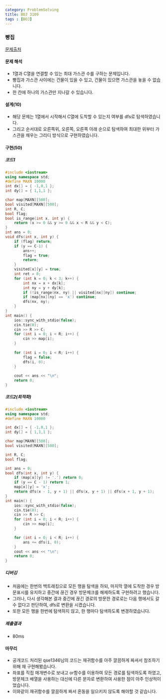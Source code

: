 ```yaml
---
category: ProblemSolving
title: BOJ 3109
tags : [BOJ]
---
```

### 빵집
[문제출처](https://www.acmicpc.net/problem/3109)

#### 문제 해석
 - 1열과 C열을 연결할 수 있는 최대 가스관 수를 구하는 문제입니다.
 - 빵집과 가스관 사이에는 건물이 있을 수 있고, 건물이 있으면 가스관을 놓을 수 없습니다.
 - 한 칸에 하나의 가스관만 지나갈 수 있습니다.
      
#### 설계(10)
 - 해당 문제는 1열에서 시작해서 C열에 도착할 수 있는지 여부를 dfs로 탐색하였습니다.
 - 그리고 순서대로 오른쪽위, 오른쪽, 오른쪽 아래 순으로 탐색하여 최대한 위부터 가스관을 채우는 그리디 방식으로 구현하였습니다.
    
#### 구현(50)

##### 코드1
```cpp
#include <iostream>
using namespace std;
#define MAXN 10000
int dx[] = { -1,0,1 };
int dy[] = { 1,1,1 };

char map[MAXN][500];
bool visited[MAXN][500];
int R, C;
bool flag;
bool is_range(int x, int y) {
	return (x >= 0 && y >= 0 && x < R && y < C);
}
int ans = 0;
void dfs(int x, int y) {
	if (flag) return;
	if (y == C-1) {
		ans++;
		flag = true;
		return;
	}
	visited[x][y] = true;
	int ret = 0;
	for (int k = 0; k < 3; k++) {
		int nx = x + dx[k];
		int ny = y + dy[k];
		if (!is_range(nx, ny) || visited[nx][ny]) continue;
		if (map[nx][ny] == 'x') continue;
		dfs(nx, ny);
	}
}
int main() {
	ios::sync_with_stdio(false);
	cin.tie(0);
	cin >> R >> C;
	for (int i = 0; i < R; i++) {
		cin >> map[i];
	}
	
	for (int i = 0; i < R; i++) {
		flag = false;
		dfs(i, 0);
	}
	
	cout << ans << "\n";
	return 0;
}
```

##### 코드2(최적화)
```cpp
#include <iostream>
using namespace std;
#define MAXN 10000

int dx[] = { -1,0,1 };
int dy[] = { 1,1,1 };

char map[MAXN][500];
bool visited[MAXN][500];

int R, C;
bool flag;

int ans = 0;
bool dfs(int x, int y) {
	if (map[x][y] != '.') return 0;
	if (y == C - 1) return 1;
	map[x][y] = 'x';
	return dfs(x - 1, y + 1) || dfs(x, y + 1) || dfs(x + 1, y + 1);
}
int main() {
	ios::sync_with_stdio(false);
	cin.tie(0);
	cin >> R >> C;
	for (int i = 0; i < R; i++) {
		cin >> map[i];
	}

	for (int i = 0; i < R; i++) {
		ans += dfs(i, 0);
	}
	cout << ans << "\n";
	return 0;
}
```

##### 디버깅   
 - 처음에는 한번의 백트래킹으로 모든 행을 탐색을 하되, 마지막 열에 도착한 경우 방문표시를 유지하고 
 중간에 끊긴 경우 방문체크를 해제하도록 구현하려고 했습니다.
 - 그러나, 다시 생각해본 결과 중간에 끊긴 경로의 방문한 경로로는 다음 행에서도 갈 수 없다고 판단하여, dfs로 변환을 시켰습니다.
 - 또한 모든 행을 한번에 탐색하지 않고, 한 행마다 탐색하도록 변경하였습니다.

##### 제출결과
 - 80ms
 
#### 마무리
 - 공개코드 처리된 qse1346님의 코드는 재귀함수를 아주 깔끔하게 짜셔서 참조하기위해 재 구현해봤습니다.
 - 좌표를 직접 매개변수로 보내고 or함수를 이용하여 모든 경로를 탐색하도록 하였고, 방문체크 배열을 사용하는 대신에
 다른 문자로 변환하여 사용한 점이 아주 인상적이었습니다.
 - 이와같이 재귀함수를 깔끔하게 짜서 혼동을 일으키지 않도록 해야할 것 같습니다.
